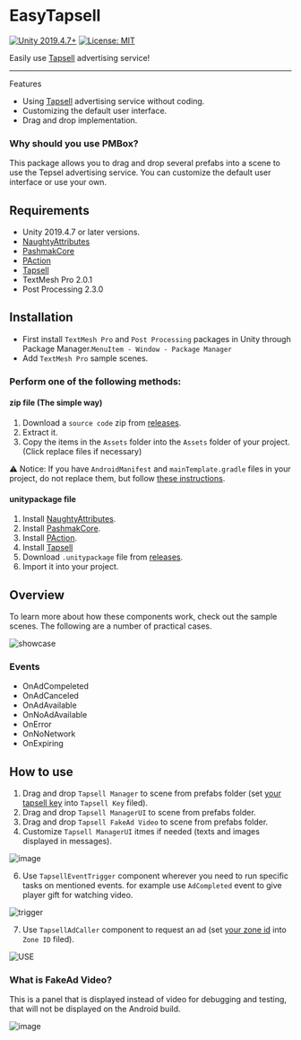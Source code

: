 # EasyTapsell

[![Unity 2019.4.7+](https://img.shields.io/badge/unity-2019.4.7%2B-blue.svg)](https://unity3d.com/get-unity/download)
[![License: MIT](https://img.shields.io/badge/License-MIT-brightgreen.svg)](https://github.com/mohammadroohian/PAction/blob/master/LICENSE)

Easily use [Tapsell](https://tapsell.ir) advertising service!
____________
Features
  * Using [Tapsell](https://tapsell.ir) advertising service without coding.
  * Customizing the default user interface.
  * Drag and drop implementation.

### Why should you use PMBox?

This package allows you to drag and drop several prefabs into a scene to use the Tepsel advertising service.
You can customize the default user interface or use your own.

## Requirements

* Unity 2019.4.7 or later versions.
* [NaughtyAttributes](https://github.com/dbrizov/NaughtyAttributes)
* [PashmakCore](https://github.com/mohammadroohian/PashmakCore)
* [PAction](https://github.com/mohammadroohian/PAction)
* [Tapsell](https://docs.tapsell.ir/plus-sdk/unity/initialize-android/)
* TextMesh Pro 2.0.1
* Post Processing 2.3.0

## Installation
* First install `TextMesh Pro` and `Post Processing` packages in Unity through Package Manager.`MenuItem - Window - Package Manager`
* Add `TextMesh Pro` sample scenes.

### Perform one of the following methods:
#### zip file (The simple way)
1. Download a `source code` zip from [releases](https://github.com/mohammadroohian/EasyTapsell/releases).
2. Extract it.
3. Copy the items in the `Assets` folder into the `Assets` folder of your project. (Click replace files if necessary)

⚠ Notice: If you have `AndroidManifest` and `mainTemplate.gradle` files in your project, do not replace them, but follow [these instructions](https://docs.tapsell.ir/tapsell-sdk/unity/initialize-android/#%D8%AA%D9%86%D8%B8%DB%8C%D9%85%D8%A7%D8%AA-%D8%A7%D9%88%D9%84%DB%8C%D9%87-sdk).

#### unitypackage file
1. Install [NaughtyAttributes](https://github.com/dbrizov/NaughtyAttributes#installation).
2. Install [PashmakCore](https://github.com/mohammadroohian/PashmakCore#installation).
3. Install [PAction](https://github.com/mohammadroohian/PAction#installation).
4. Install [Tapsell](https://docs.tapsell.ir/plus-sdk/unity/initialize-android/)
5. Download `.unitypackage` file from [releases](https://github.com/mohammadroohian/EasyTapsell/releases).
6. Import it into your project.

## Overview
To learn more about how these components work, check out the sample scenes.
The following are a number of practical cases.

![showcase](https://user-images.githubusercontent.com/80090999/116399234-f281db00-a83d-11eb-905d-2edc51e11f23.gif)

### Events
* OnAdCompeleted
* OnAdCanceled
* OnAdAvailable
* OnNoAdAvailable
* OnError
* OnNoNetwork
* OnExpiring

## How to use
1. Drag and drop `Tapsell Manager` to scene from prefabs folder (set [your tapsell key](https://dashboard.tapsell.ir/) into `Tapsell Key` filed).
3. Drag and drop `Tapsell ManagerUI` to scene from prefabs folder.
4. Drag and drop `Tapsell FakeAd Video` to scene from prefabs folder.
5. Customize `Tapsell ManagerUI` itmes if needed (texts and images displayed in messages).

![image](https://user-images.githubusercontent.com/80090999/116891222-b2f32e80-ac43-11eb-8a24-2aab44debf28.png)

6. Use `TapsellEventTrigger` component wherever you need to run specific tasks on mentioned events. for example use `AdCompleted` event to give player gift for watching video.

![trigger](https://user-images.githubusercontent.com/80090999/116892628-3feab780-ac45-11eb-81a2-c0cf405a2f0d.gif)

7. Use `TapsellAdCaller` component to request an ad (set [your zone id](https://dashboard.tapsell.ir/) into `Zone ID` filed).

![USE](https://user-images.githubusercontent.com/80090999/116403125-70e07c00-a842-11eb-9bd6-8e0a141c098c.gif)

### What is FakeAd Video?
This is a panel that is displayed instead of video for debugging and testing, that will not be displayed on the Android build.

![image](https://user-images.githubusercontent.com/80090999/116893399-2c8c1c00-ac46-11eb-9f5e-ccfa712c8de9.png)

